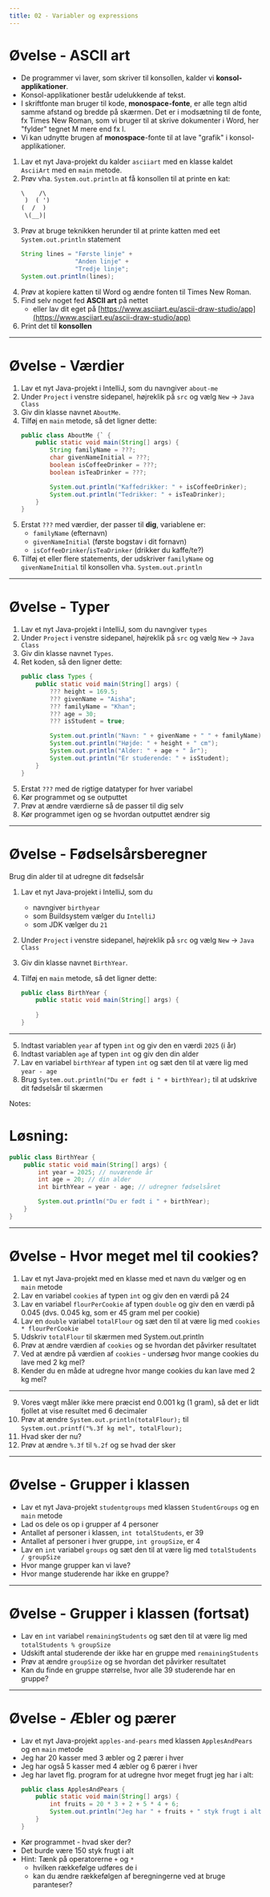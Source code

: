 ```yaml
---
title: 02 - Variabler og expressions
---
```


# Øvelse - ASCII art
- De programmer vi laver, som skriver til konsollen, kalder vi **konsol-applikationer**. 
- Konsol-applikationer består udelukkende af tekst.
- I skriftfonte man bruger til kode, **monospace-fonte**, er alle tegn altid samme afstand og bredde på skærmen. Det er i modsætning til de fonte, fx Times New Roman, som vi bruger til at skrive dokumenter i Word, her "fylder" tegnet M mere end fx l.
- Vi kan udnytte brugen af **monospace**-fonte til at lave "grafik" i konsol-applikationer.

1. Lav et nyt Java-projekt du kalder `asciiart` med en klasse kaldet `AsciiArt` med en `main` metode.
2. Prøv vha. `System.out.println` at få konsollen til at printe en kat:
    ```txt
    \    /\
     )  ( ')
    (  /  )
     \(__)|
    ```
3. Prøv at bruge teknikken herunder til at printe katten med eet `System.out.println` statement
    ```java
    String lines = "Første linje" +
                   "Anden linje" +
                   "Tredje linje";
    System.out.println(lines);
5. Prøv at kopiere katten til Word og ændre fonten til Times New Roman.
4. Find selv noget fed **ASCII art** på nettet
    - eller lav dit eget på [https://www.asciiart.eu/ascii-draw-studio/app](https://www.asciiart.eu/ascii-draw-studio/app)
5. Print det til **konsollen**

---

# Øvelse - Værdier

1. Lav et nyt Java-projekt i IntelliJ, som du navngiver `about-me`
2. Under `Project` i venstre sidepanel, højreklik på `src` og vælg `New` -> `Java Class`
3. Giv din klasse navnet `AboutMe`.
4. Tilføj en `main` metode, så det ligner dette:
    ```java
    public class AboutMe {` {
        public static void main(String[] args) {
            String familyName = ???;
            char givenNameInitial = ???;
            boolean isCoffeeDrinker = ???;
            boolean isTeaDrinker = ???;

            System.out.println("Kaffedrikker: " + isCoffeeDrinker);
            System.out.println("Tedrikker: " + isTeaDrinker);
        }
    }
    ```
5. Erstat `???` med værdier, der passer til **dig**, variablene er:
    - `familyName` (efternavn)
    - `givenNameInitial` (første bogstav i dit fornavn)
    - `isCoffeeDrinker`/`isTeaDrinker` (drikker du kaffe/te?)
6. Tilføj et eller flere statements, der udskriver `familyName` og `givenNameInitial` til konsollen vha. `System.out.println`

---

# Øvelse - Typer

1. Lav et nyt Java-projekt i IntelliJ, som du navngiver `types`
2. Under `Project` i venstre sidepanel, højreklik på `src` og vælg `New` -> `Java Class`
3. Giv din klasse navnet `Types`.
4. Ret koden, så den ligner dette:
    ```java
    public class Types {
        public static void main(String[] args) {
            ??? height = 169.5;
            ??? givenName = "Aisha";
            ??? familyName = "Khan";
            ??? age = 30;
            ??? isStudent = true;

            System.out.println("Navn: " + givenName + " " + familyName);
            System.out.println("Højde: " + height + " cm");
            System.out.println("Alder: " + age + " år");
            System.out.println("Er studerende: " + isStudent);
        }
    }
    ```
5. Erstat `???` med de rigtige datatyper for hver variabel
6. Kør programmet og se outputtet
7. Prøv at ændre værdierne så de passer til dig selv
8. Kør programmet igen og se hvordan outputtet ændrer sig

---

# Øvelse - Fødselsårsberegner

Brug din alder til at udregne dit fødselsår

1. Lav et nyt Java-projekt i IntelliJ, som du 
    -   navngiver `birthyear`
    -   som Buildsystem vælger du `IntelliJ`
    -   som JDK vælger du `21`

2. Under `Project` i venstre sidepanel, højreklik på `src` og vælg `New` -> `Java Class`
3. Giv din klasse navnet `BirthYear`.
4. Tilføj en `main` metode, så det ligner dette:
    ```java
    public class BirthYear {
        public static void main(String[] args) {
            
        }
    }
    ```
---

5. Indtast variablen `year` af typen `int` og giv den en værdi `2025` (i år)
6. Indtast variablen `age` af typen `int` og giv den din alder
7. Lav en variabel `birthYear` af typen `int` og sæt den til at være lig med `year - age`
8. Brug `System.out.println("Du er født i " + birthYear);` til at udskrive dit fødselsår til skærmen

Notes:
# Løsning:
```java
public class BirthYear {
    public static void main(String[] args) {
        int year = 2025; // nuværende år
        int age = 20; // din alder
        int birthYear = year - age; // udregner fødselsåret

        System.out.println("Du er født i " + birthYear);
    }
}
```

---

# Øvelse - Hvor meget mel til cookies?

1. Lav et nyt Java-projekt med en klasse med et navn du vælger og en `main` metode
2. Lav en variabel `cookies` af typen `int` og giv den en værdi på 24
3. Lav en variabel `flourPerCookie` af typen `double` og giv den en værdi på 0.045 (dvs. 0.045 kg, som er 45 gram mel per cookie)
4. Lav en `double` variabel `totalFlour` og sæt den til at være lig med `cookies * flourPerCookie`
5. Udskriv `totalFlour` til skærmen med System.out.println
6. Prøv at ændre værdien af `cookies` og se hvordan det påvirker resultatet
7. Ved at ændre på værdien af `cookies` - undersøg hvor mange cookies du lave med 2 kg mel?
8. Kender du en måde at udregne hvor mange cookies du kan lave med 2 kg mel?

---

9. Vores vægt måler ikke mere præcist end 0.001 kg (1 gram), så det er lidt fjollet at vise resultet med 6 decimaler
10. Prøv at ændre `System.out.println(totalFlour);` til `System.out.printf("%.3f kg mel", totalFlour);`
11. Hvad sker der nu?
12. Prøv at ændre `%.3f` til `%.2f` og se hvad der sker

---

# Øvelse - Grupper i klassen
- Lav et nyt Java-projekt `studentgroups` med klassen `StudentGroups` og en `main` metode
- Lad os dele os op i grupper af 4 personer
- Antallet af personer i klassen, `int totalStudents`, er 39
- Antallet af personer i hver gruppe, `int groupSize`, er 4
- Lav en `int` variabel `groups` og sæt den til at være lig med `totalStudents / groupSize`
- Hvor mange grupper kan vi lave?
- Hvor mange studerende har ikke en gruppe?

---

# Øvelse - Grupper i klassen (fortsat)
- Lav en `int` variabel `remainingStudents` og sæt den til at være lig med `totalStudents % groupSize`
- Udskift antal studerende der ikke har en gruppe med `remainingStudents`
- Prøv at ændre `groupSize` og se hvordan det påvirker resultatet
- Kan du finde en gruppe størrelse, hvor alle 39 studerende har en gruppe?

---

# Øvelse - Æbler og pærer
- Lav et nyt Java-projekt `apples-and-pears` med klassen `ApplesAndPears` og en `main` metode
- Jeg har 20 kasser med 3 æbler og 2 pærer i hver
- Jeg har også 5 kasser med 4 æbler og 6 pærer i hver
- Jeg har lavet flg. program for at udregne hvor meget frugt jeg har i alt:
    ```java
    public class ApplesAndPears {
        public static void main(String[] args) {
            int fruits = 20 * 3 + 2 + 5 * 4 + 6;
            System.out.println("Jeg har " + fruits + " styk frugt i alt.");
        }
    }
    ```
- Kør programmet - hvad sker der?
- Det burde være 150 styk frugt i alt
- Hint: Tænk på operatorerne `+` og `*` 
    - hvilken rækkefølge udføres de i 
    - kan du ændre rækkefølgen af beregningerne ved at bruge paranteser?

